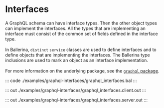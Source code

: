 # Interfaces

A GraphQL schema can have interface types. Then the other object types can
implement the interfaces. All the types that are implementing an interface must
consist of the common set of fields defined in the interface type. <br/><br/> In
Ballerina, `distinct` `service` classes are used to define interfaces and to
define objects that are implementing the interfaces. The Ballerina type
inclusions are used to mark an object as an interface implementation. <br/><br/>
For more information on the underlying package,
see the [`graphql` package](https://docs.central.ballerina.io/ballerina/graphql/latest/).

::: code ./examples/graphql-interfaces/graphql_interfaces.bal :::

::: out ./examples/graphql-interfaces/graphql_interfaces.client.out :::

::: out ./examples/graphql-interfaces/graphql_interfaces.server.out :::
